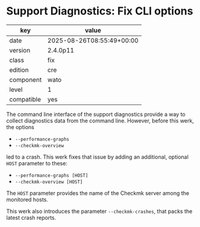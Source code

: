 [//]: # (werk v2)
# Support Diagnostics: Fix CLI options

key        | value
---------- | ---
date       | 2025-08-26T08:55:49+00:00
version    | 2.4.0p11
class      | fix
edition    | cre
component  | wato
level      | 1
compatible | yes

The command line interface of the support diagnostics provide a way to collect 
diagnostics data from the command line.
However, before this werk, the options

 - <code>--performance-graphs</code>
 - <code>--checkmk-overview</code>

led to a crash.
This werk fixes that issue by adding an additional, optional
<code>HOST</code> parameter to these:

 - <code>--performance-graphs [HOST]</code>
 - <code>--checkmk-overview [HOST]</code>

The <code>HOST</code> parameter provides the name of the Checkmk server among
the monitored hosts.

This werk also introduces the parameter <code>--checkmk-crashes</code>, that packs
the latest crash reports.
